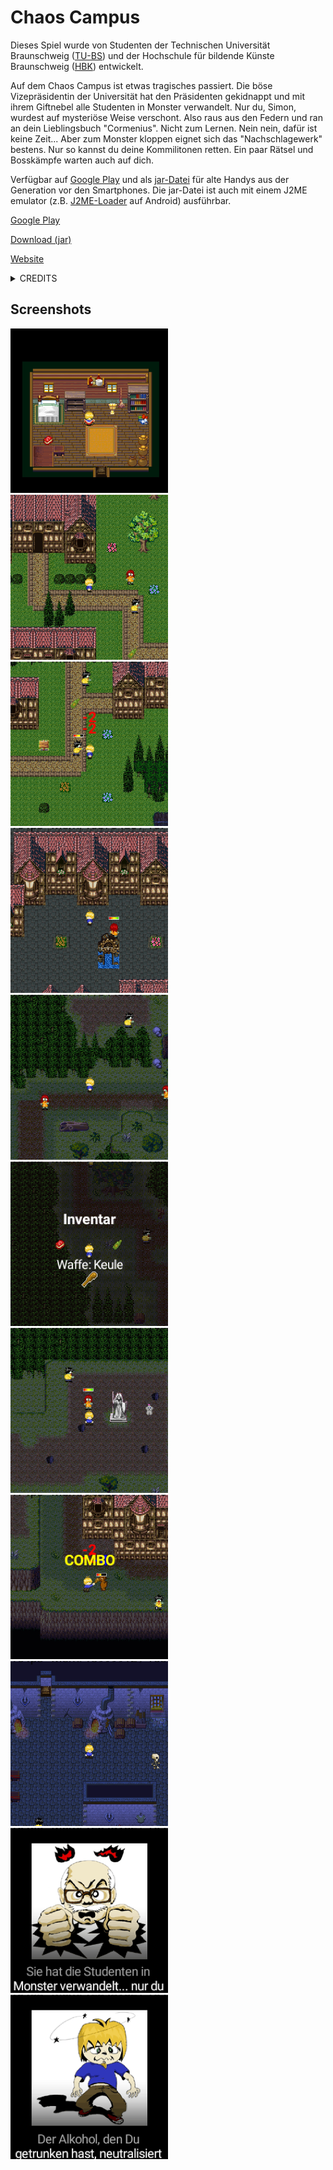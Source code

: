 # Chaos Campus

Dieses Spiel wurde von Studenten der Technischen Universität Braunschweig ([TU-BS](https://www.tu-braunschweig.de/)) und der Hochschule für bildende Künste Braunschweig ([HBK](https://www.hbk-bs.de/)) entwickelt.

Auf dem Chaos Campus ist etwas tragisches passiert. Die böse Vizepräsidentin der Universität hat den Präsidenten gekidnappt und mit ihrem Giftnebel alle Studenten in Monster verwandelt. Nur du, Simon, wurdest auf mysteriöse Weise verschont. Also raus aus den Federn und ran an dein Lieblingsbuch "Cormenius". Nicht zum Lernen. Nein nein, dafür ist keine Zeit... Aber zum Monster kloppen eignet sich das "Nachschlagewerk" bestens. Nur so kannst du deine Kommilitonen retten. Ein paar Rätsel und Bosskämpfe warten auch auf dich.

Verfügbar auf [Google Play](https://play.google.com/store/apps/details?id=com.deadlinegamedev.chaoscampus) und als [jar-Datei](https://woizischke.com/chaos-campus.jar) für alte Handys aus der Generation vor den Smartphones. Die jar-Datei ist auch mit einem J2ME emulator (z.B. [J2ME-Loader](https://play.google.com/store/apps/details?id=ru.playsoftware.j2meloader) auf Android) ausführbar.

[Google Play](https://play.google.com/store/apps/details?id=com.deadlinegamedev.chaoscampus)

[Download (jar)](https://woizischke.com/chaos-campus.jar)

[Website](https://woizischke.com/chaoscampus/index.html)

<details>
  <summary>CREDITS</summary>
  <p>
    Chaos Campus<br>
    <br>
    SEP Thema: ./javy - Das Handygame<br>
    <br>
    Wer hat's gemacht?<br>
    <br>
    Handygame<br>
    -----------<br>
    "Player" - <a href="https://www.xing.com/profile/Martin_Fiebig6/cv">Martin Fiebig</a><br>
    "HBK <-> TU" - <a href="https://www.linkedin.com/in/bettina-g%C3%B6rtz-85a54ab0/">Bettina Görtz</a><br>
    Bertille Kemgang<br>
    Claudia Latta<br>
    "The Riddler" - <a href="https://www.tu-braunschweig.de/isf/team/lity">Sascha Lity</a><br>
    "BetaGirl" - <a href="https://www.facebook.com/inga.lowin">Inga Lowin</a><br>
    "Enemy #1" - <a href="https://www.linkedin.com/in/maltemauritz/">Malte Mauritz</a><br>
    Sandrine Mbelale<br>
    "GUI-GUY" - <a href="https://www.linkedin.com/in/jean-paul-tatou-0a74563a/">Jean Paul Tatou</a><br>
    "Cheffe" - <a href="https://www.linkedin.com/in/martin-wahnschaffe/">Martin Wahnschaffe</a><br>
    "Loading..." - <a href="https://woizischke.com/">Christian Woizischke</a><br>
    <br>
    Leveleditor<br>
    -------------<br>
    Alexandr Beresnev<br>
    "DocuMan" - <a href="https://www.xing.com/profile/Tobias_Lange70/cv">Tobias Lange</a><br>
    "Undo-Master" - <a href="https://www.linkedin.com/in/mrkslrnz/">Markus Lorenz</a><br>
    "Läuft" - <a href="https://www.xing.com/profile/Florian_Maetschke/cv">Florian Mätschke</a><br>
    "The Exporter" - Stefan Tobias<br>
    Richard Wolfer<br>
    <br>
    Betreuung<br>
    -----------<br>
    "Die Don" - <a href="https://www.xing.com/profile/Brigitte_Mathiak/cv">Brigitte Matthiak</a><br>
    "Weihnachtskinde" - <a href="https://www.linkedin.com/in/andreakeil/">Andrea Fricke (geb. Keil)</a><br>
    <br>
    HBK<br>
    -----<br>
    Lena Ermgassen<br>
    <a href="https://www.linkedin.com/in/petra-popescu/">Petra Popescu</a><br>
    <a href="https://www.linkedin.com/in/martin-hallmann-1192384a/">Martin Hallmann</a><br>
    <a href="https://www.juliachristians.de/julia">Julia Christians (geb. Henkel)</a><br>
    Yu Ning<br>
    <br>
    Story<br>
    ------<br>
    <a href="https://www.tu-braunschweig.de/isf/team/lity">Sascha Lity</a><br>
    <a href="https://www.xing.com/profile/Tobias_Lange70/cv">Tobias Lange</a><br>
    <br>
    Vielen Dank an alle Tester und weiteren Helfer!<br>
  </p>
</details>

Screenshots
---

<img src="screenshots/1.png" width="50%">
<img src="screenshots/2.png" width="50%">
<img src="screenshots/3.png" width="50%">
<img src="screenshots/4.png" width="50%">
<img src="screenshots/5.png" width="50%">
<img src="screenshots/6.png" width="50%">
<img src="screenshots/7.png" width="50%">
<img src="screenshots/8.png" width="50%">
<img src="screenshots/9.png" width="50%">
<img src="screenshots/10.png" width="50%">
<img src="screenshots/11.png" width="50%">
